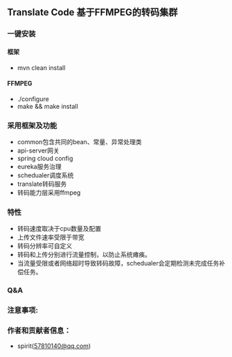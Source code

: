 
## Translate Code   基于FFMPEG的转码集群

### 一键安装

#### 框架
- mvn clean install

#### FFMPEG
- ./configure
- make && make install

### 采用框架及功能
- common包含共同的bean、常量、异常处理类
- api-server网关
- spring cloud config
- eureka服务治理
- schedualer调度系统
- translate转码服务
- 转码能力层采用ffmpeg

### 特性

- 转码速度取决于cpu数量及配置
- 上传文件速率受限于带宽
- 转码分辨率可自定义
- 转码和上传分别进行流量控制，以防止系统瘫痪。
- 当流量受限或者网络超时导致转码故障，schedualer会定期检测未完成任务补偿任务。


### Q&A

### 注意事项:

### 作者和贡献者信息：

- spirit(57810140@qq.com)

